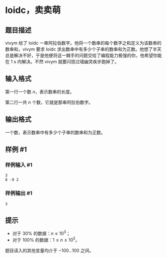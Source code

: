 # loidc，卖卖萌

## 题目描述

vivym 给了 loidc 一串阿拉伯数字。他将一个数串的每个数字之和定义为该数串的数串和，vivym 要求 loidc 求出数串中有多少个子串的数串和为正数。他想了半天总是解决不好，于是他便将这一棘手的问题交给了编程能力极强的你，他希望你能在 1 s 内解决。不然 vivym 就要闪现过墙幽灵疾步跑掉了。

## 输入格式

第一行一个数 $n$，表示数串的长度。

第二行一共 $n$ 个数，它就是那串阿拉伯数字。

## 输出格式

一个数，表示数串中有多少个子串的数串和为正数。

## 样例 #1

### 样例输入 #1
```
3
8 -9 2
```

### 样例输出 #1

```
3
```

## 提示

- 对于 $30\%$ 的数据：$n\leq 10^3$；
- 对于 $100\%$ 的数据：$1 \leq n\leq 10^5$。

题目读入的其他变量均介于 $-100\ldots 100$ 之间。
